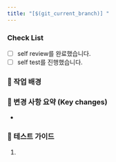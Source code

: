 ```yaml
---
title: "[$(git_current_branch)] "
---
```

### Check List
- [ ] self review를 완료했습니다.
- [ ] self test를 진행했습니다.

### 📰 작업 배경

### 💬 변경 사항 요약 (Key changes)
-

### 🧪 테스트 가이드
1.
